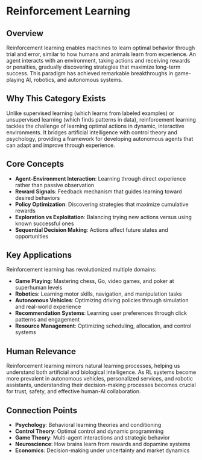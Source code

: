 # Reinforcement Learning

## Overview
Reinforcement learning enables machines to learn optimal behavior through trial and error, similar to how humans and animals learn from experience. An agent interacts with an environment, taking actions and receiving rewards or penalties, gradually discovering strategies that maximize long-term success. This paradigm has achieved remarkable breakthroughs in game-playing AI, robotics, and autonomous systems.

## Why This Category Exists
Unlike supervised learning (which learns from labeled examples) or unsupervised learning (which finds patterns in data), reinforcement learning tackles the challenge of learning optimal actions in dynamic, interactive environments. It bridges artificial intelligence with control theory and psychology, providing a framework for developing autonomous agents that can adapt and improve through experience.

## Core Concepts
- **Agent-Environment Interaction**: Learning through direct experience rather than passive observation
- **Reward Signals**: Feedback mechanism that guides learning toward desired behaviors  
- **Policy Optimization**: Discovering strategies that maximize cumulative rewards
- **Exploration vs Exploitation**: Balancing trying new actions versus using known successful ones
- **Sequential Decision Making**: Actions affect future states and opportunities

## Key Applications
Reinforcement learning has revolutionized multiple domains:
- **Game Playing**: Mastering chess, Go, video games, and poker at superhuman levels
- **Robotics**: Learning motor skills, navigation, and manipulation tasks
- **Autonomous Vehicles**: Optimizing driving policies through simulation and real-world experience
- **Recommendation Systems**: Learning user preferences through click patterns and engagement
- **Resource Management**: Optimizing scheduling, allocation, and control systems

## Human Relevance
Reinforcement learning mirrors natural learning processes, helping us understand both artificial and biological intelligence. As RL systems become more prevalent in autonomous vehicles, personalized services, and robotic assistants, understanding their decision-making processes becomes crucial for trust, safety, and effective human-AI collaboration.

## Connection Points
- **Psychology**: Behavioral learning theories and conditioning
- **Control Theory**: Optimal control and dynamic programming
- **Game Theory**: Multi-agent interactions and strategic behavior  
- **Neuroscience**: How brains learn from rewards and dopamine systems
- **Economics**: Decision-making under uncertainty and market dynamics

